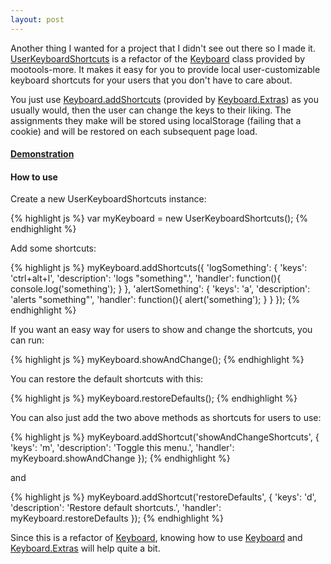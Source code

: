 ```yaml
---
layout: post
---
```

Another thing I wanted for a project that I didn't see out there so I made it.  [UserKeyboardShortcuts](http://github.com/re5et/UserKeyboardShortcuts) is a refactor of the [Keyboard](http://mootools.net/docs/more/Interface/Keyboard) class provided by mootools-more. It makes it easy for you to provide local user-customizable keyboard shortcuts for your users that you don't have to care about.

You just use [Keyboard.addShortcuts](http://mootools.net/docs/more/Interface/Keyboard.Extras#Keyboard:addShortcut) (provided by [Keyboard.Extras](http://mootools.net/docs/more/Interface/Keyboard.Extras)) as you usually would, then the user can change the keys to their liking.  The assignments they make will be stored using localStorage (failing that a cookie) and will be restored on each subsequent page load.

#### [Demonstration](http://re5et.github.com/projects/userKeyboardShortcuts/demo/)

#### How to use

Create a new UserKeyboardShortcuts instance:

{% highlight js %}
var myKeyboard = new UserKeyboardShortcuts();
{% endhighlight %}

Add some shortcuts:

{% highlight js %}
myKeyboard.addShortcuts({
	'logSomething': {
		'keys': 'ctrl+alt+l',
		'description': 'logs "something".',
		'handler': function(){
			console.log('something');
		}
	},
	'alertSomething': {
		'keys': 'a',
		'description': 'alerts "something"',
		'handler': function(){
			alert('something');
		}
	}
});
{% endhighlight %}

If you want an easy way for users to show and change the shortcuts, you can run:

{% highlight js %}
myKeyboard.showAndChange();
{% endhighlight %}

You can restore the default shortcuts with this:

{% highlight js %}
myKeyboard.restoreDefaults();
{% endhighlight %}

You can also just add the two above methods as shortcuts for users to use:

{% highlight js %}
myKeyboard.addShortcut('showAndChangeShortcuts', {
	'keys': 'm',
	'description': 'Toggle this menu.',
	'handler': myKeyboard.showAndChange
});
{% endhighlight %}

and

{% highlight js %}
myKeyboard.addShortcut('restoreDefaults', {
	'keys': 'd',
	'description': 'Restore default shortcuts.',
	'handler': myKeyboard.restoreDefaults
});
{% endhighlight %}

Since this is a refactor of [Keyboard](http://mootools.net/docs/more/Interface/Keyboard), knowing how to use [Keyboard](http://mootools.net/docs/more/Interface/Keyboard) and [Keyboard.Extras](http://mootools.net/docs/more/Interface/Keyboard.Extras) will help quite a bit.
